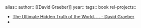 alias::
author:: [[David Graeber]]
year::
tags:: book
rel-projects::


- [The Ultimate Hidden Truth of the World. . . - David Graeber](https://davidgraeber.org/books/the-ultimate-hidden-truth-of-the-world)
-
